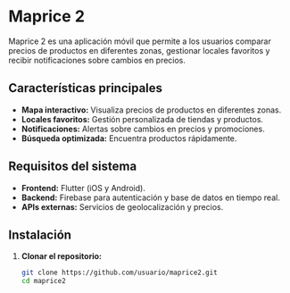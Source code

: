 # Maprice 2

Maprice 2 es una aplicación móvil que permite a los usuarios comparar precios de productos en diferentes zonas, gestionar locales favoritos y recibir notificaciones sobre cambios en precios.

## Características principales
- **Mapa interactivo:** Visualiza precios de productos en diferentes zonas.
- **Locales favoritos:** Gestión personalizada de tiendas y productos.
- **Notificaciones:** Alertas sobre cambios en precios y promociones.
- **Búsqueda optimizada:** Encuentra productos rápidamente.

## Requisitos del sistema
- **Frontend:** Flutter (iOS y Android).
- **Backend:** Firebase para autenticación y base de datos en tiempo real.
- **APIs externas:** Servicios de geolocalización y precios.

## Instalación

1. **Clonar el repositorio:**
   ```bash
   git clone https://github.com/usuario/maprice2.git
   cd maprice2

